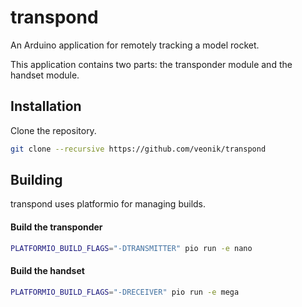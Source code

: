 transpond
=========

An Arduino application for remotely tracking a model rocket.

This application contains two parts: the transponder module and the handset module.
 


Installation
------------

Clone the repository.

```bash
git clone --recursive https://github.com/veonik/transpond
```


Building
--------

transpond uses platformio for managing builds.


#### Build the transponder

```bash
PLATFORMIO_BUILD_FLAGS="-DTRANSMITTER" pio run -e nano
```


#### Build the handset

```bash
PLATFORMIO_BUILD_FLAGS="-DRECEIVER" pio run -e mega
```